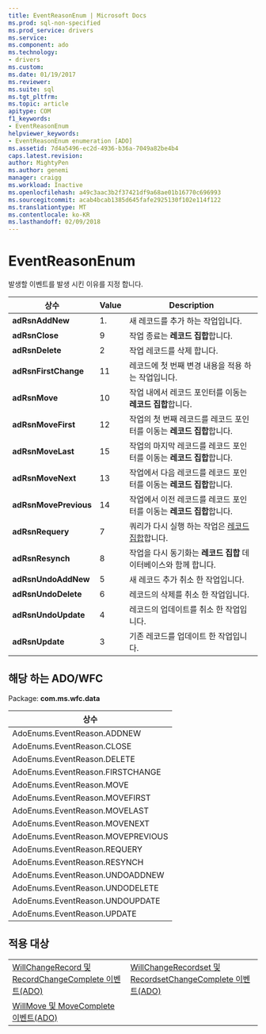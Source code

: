 ```yaml
---
title: EventReasonEnum | Microsoft Docs
ms.prod: sql-non-specified
ms.prod_service: drivers
ms.service: 
ms.component: ado
ms.technology:
- drivers
ms.custom: 
ms.date: 01/19/2017
ms.reviewer: 
ms.suite: sql
ms.tgt_pltfrm: 
ms.topic: article
apitype: COM
f1_keywords:
- EventReasonEnum
helpviewer_keywords:
- EventReasonEnum enumeration [ADO]
ms.assetid: 7d4a5496-ec2d-4936-b36a-7049a82be4b4
caps.latest.revision: 
author: MightyPen
ms.author: genemi
manager: craigg
ms.workload: Inactive
ms.openlocfilehash: a49c3aac3b2f37421df9a68ae01b16770c696993
ms.sourcegitcommit: acab4bcab1385d645fafe2925130f102e114f122
ms.translationtype: MT
ms.contentlocale: ko-KR
ms.lasthandoff: 02/09/2018
---
```

# <a name="eventreasonenum"></a>EventReasonEnum
발생할 이벤트를 발생 시킨 이유를 지정 합니다.  
  
|상수|Value|Description|  
|--------------|-----------|-----------------|  
|**adRsnAddNew**|1.|새 레코드를 추가 하는 작업입니다.|  
|**adRsnClose**|9|작업 종료는 **레코드 집합**합니다.|  
|**adRsnDelete**|2|작업 레코드를 삭제 합니다.|  
|**adRsnFirstChange**|11|레코드에 첫 번째 변경 내용을 적용 하는 작업입니다.|  
|**adRsnMove**|10|작업 내에서 레코드 포인터를 이동는 **레코드 집합**합니다.|  
|**adRsnMoveFirst**|12|작업의 첫 번째 레코드를 레코드 포인터를 이동는 **레코드 집합**합니다.|  
|**adRsnMoveLast**|15|작업의 마지막 레코드를 레코드 포인터를 이동는 **레코드 집합**합니다.|  
|**adRsnMoveNext**|13|작업에서 다음 레코드를 레코드 포인터를 이동는 **레코드 집합**합니다.|  
|**adRsnMovePrevious**|14|작업에서 이전 레코드를 레코드 포인터를 이동는 **레코드 집합**합니다.|  
|**adRsnRequery**|7|쿼리가 다시 실행 하는 작업은 [레코드 집합](../../../ado/reference/ado-api/recordset-object-ado.md)합니다.|  
|**adRsnResynch**|8|작업을 다시 동기화는 **레코드 집합** 데이터베이스와 함께 합니다.|  
|**adRsnUndoAddNew**|5|새 레코드 추가 취소 한 작업입니다.|  
|**adRsnUndoDelete**|6|레코드의 삭제를 취소 한 작업입니다.|  
|**adRsnUndoUpdate**|4|레코드의 업데이트를 취소 한 작업입니다.|  
|**adRsnUpdate**|3|기존 레코드를 업데이트 한 작업입니다.|  
  
## <a name="adowfc-equivalent"></a>해당 하는 ADO/WFC  
 Package: **com.ms.wfc.data**  
  
|상수|  
|--------------|  
|AdoEnums.EventReason.ADDNEW|  
|AdoEnums.EventReason.CLOSE|  
|AdoEnums.EventReason.DELETE|  
|AdoEnums.EventReason.FIRSTCHANGE|  
|AdoEnums.EventReason.MOVE|  
|AdoEnums.EventReason.MOVEFIRST|  
|AdoEnums.EventReason.MOVELAST|  
|AdoEnums.EventReason.MOVENEXT|  
|AdoEnums.EventReason.MOVEPREVIOUS|  
|AdoEnums.EventReason.REQUERY|  
|AdoEnums.EventReason.RESYNCH|  
|AdoEnums.EventReason.UNDOADDNEW|  
|AdoEnums.EventReason.UNDODELETE|  
|AdoEnums.EventReason.UNDOUPDATE|  
|AdoEnums.EventReason.UPDATE|  
  
## <a name="applies-to"></a>적용 대상  
  
|||  
|-|-|  
|[WillChangeRecord 및 RecordChangeComplete 이벤트(ADO)](../../../ado/reference/ado-api/willchangerecord-and-recordchangecomplete-events-ado.md)|[WillChangeRecordset 및 RecordsetChangeComplete 이벤트(ADO)](../../../ado/reference/ado-api/willchangerecordset-and-recordsetchangecomplete-events-ado.md)|  
|[WillMove 및 MoveComplete 이벤트(ADO)](../../../ado/reference/ado-api/willmove-and-movecomplete-events-ado.md)||
